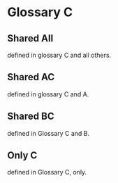 # Glossary C

## Shared All

defined in glossary C and all others.

## Shared AC

defined in glossary C and A.

## Shared BC

defined in Glossary C and B.

## Only C

defined in Glossary C, only.